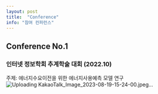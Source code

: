 ```yaml
---
layout: post
title:  "Conference"
info: "참여 컨퍼런스"
---
```


## Conference No.1
### 인터넷 정보학회 추계학술 대회 (2022.10)
주제: 에너지수요이전을 위한 에너지사용예측 모델 연구
![Uploading KakaoTalk_Image_2023-08-19-15-24-00.jpeg…]()

